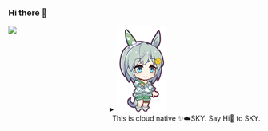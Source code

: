 ### Hi there 👋

<div>
  <picture>
    <source media="(prefers-color-scheme: dark)" srcset="https://github-readme-stats.vercel.app/api?username=zqzten&show_icons=true&count_private=true&include_all_commits=true&theme=solarized-dark">
    <img align="left" src="https://github-readme-stats.vercel.app/api?username=zqzten&show_icons=true&count_private=true&include_all_commits=true">
  </picture>
  <div align="right">
    <details align="center">
      <summary>
        <img width="100px" src="img/sky.png">
      </summary>
      <img width="100px" src="img/sky-happy.png">
    </details>
    <div>This is cloud native ✨☁️SKY. Say Hi👋 to SKY.</div>
  </div>
</div>
